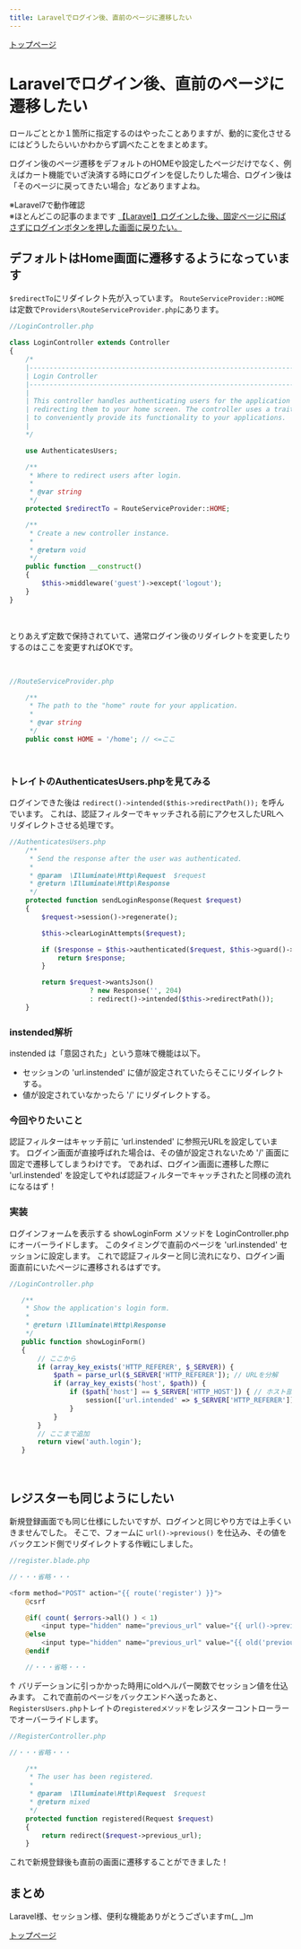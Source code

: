 ```yaml
---
title: Laravelでログイン後、直前のページに遷移したい
---
```


[トップページ](../index.md)  

# Laravelでログイン後、直前のページに遷移したい

ロールごととか１箇所に指定するのはやったことありますが、動的に変化させるにはどうしたらいいかわからず調べたことをまとめます。

ログイン後のページ遷移をデフォルトのHOMEや設定したページだけでなく、例えばカート機能でいざ決済する時にログインを促したりした場合、ログイン後は「そのページに戻ってきたい場合」などありますよね。

※Laravel7で動作確認  
※ほとんどこの記事のままです
[【Laravel】ログインした後、固定ページに飛ばさずにログインボタンを押した画面に戻りたい。](https://qiita.com/nekyo/items/f179875a8bcfba671785)

## デフォルトはHome画面に遷移するようになっています

`$redirectTo`にリダイレクト先が入っています。
`RouteServiceProvider::HOME`は定数で`Providers\RouteServiceProvider.php`にあります。

```php
//LoginController.php

class LoginController extends Controller
{
    /*
    |--------------------------------------------------------------------------
    | Login Controller
    |--------------------------------------------------------------------------
    |
    | This controller handles authenticating users for the application and
    | redirecting them to your home screen. The controller uses a trait
    | to conveniently provide its functionality to your applications.
    |
    */

    use AuthenticatesUsers;

    /**
     * Where to redirect users after login.
     *
     * @var string
     */
    protected $redirectTo = RouteServiceProvider::HOME;

    /**
     * Create a new controller instance.
     *
     * @return void
     */
    public function __construct()
    {
        $this->middleware('guest')->except('logout');
    }
}
```

<br>

とりあえず定数で保持されていて、通常ログイン後のリダイレクトを変更したりするのはここを変更すればOKです。

<br>

```php
//RouteServiceProvider.php

    /**
     * The path to the "home" route for your application.
     *
     * @var string
     */
    public const HOME = '/home'; // <=ここ
```

<br>

### トレイトのAuthenticatesUsers.phpを見てみる

ログインできた後は `redirect()->intended($this->redirectPath());` を呼んでいます。
これは、認証フィルターでキャッチされる前にアクセスしたURLへリダイレクトさせる処理です。

```php
//AuthenticatesUsers.php
    /**
     * Send the response after the user was authenticated.
     *
     * @param  \Illuminate\Http\Request  $request
     * @return \Illuminate\Http\Response
     */
    protected function sendLoginResponse(Request $request)
    {
        $request->session()->regenerate();

        $this->clearLoginAttempts($request);

        if ($response = $this->authenticated($request, $this->guard()->user())) {
            return $response;
        }

        return $request->wantsJson()
                    ? new Response('', 204)
                    : redirect()->intended($this->redirectPath());
    }
```

### instended解析

instended は「意図された」という意味で機能は以下。

- セッションの 'url.instended' に値が設定されていたらそこにリダイレクトする。
- 値が設定されていなかったら '/' にリダイレクトする。

### 今回やりたいこと

認証フィルターはキャッチ前に 'url.instended' に参照元URLを設定しています。
ログイン画面が直接呼ばれた場合は、その値が設定されないため '/' 画面に固定で遷移してしまうわけです。
であれば、ログイン画面に遷移した際に 'url.instended' を設定してやれば認証フィルターでキャッチされたと同様の流れになるはず！

### 実装

ログインフォームを表示する showLoginForm メソッドを LoginController.phpにオーバーライドします。
このタイミングで直前のページを 'url.instended' セッションに設定します。
これで認証フィルターと同じ流れになり、ログイン画面直前にいたページに遷移されるはずです。

 ```php
//LoginController.php

    /**
     * Show the application's login form.
     *
     * @return \Illuminate\Http\Response
     */
    public function showLoginForm()
    {
        // ここから
        if (array_key_exists('HTTP_REFERER', $_SERVER)) {
            $path = parse_url($_SERVER['HTTP_REFERER']); // URLを分解
            if (array_key_exists('host', $path)) {
                if ($path['host'] == $_SERVER['HTTP_HOST']) { // ホスト部分が自ホストと同じ
                    session(['url.intended' => $_SERVER['HTTP_REFERER']]);
                }
            }
        }
        // ここまで追加
        return view('auth.login');
    }

 ```

<br>

## レジスターも同じようにしたい

新規登録画面でも同じ仕様にしたいですが、ログインと同じやり方では上手くいきませんでした。
そこで、フォームに `url()->previous()` を仕込み、その値をバックエンド側でリダイレクトする作戦にしました。

```php
//register.blade.php

//・・・省略・・・

<form method="POST" action="{{ route('register') }}">
    @csrf

    @if( count( $errors->all() ) < 1)
        <input type="hidden" name="previous_url" value="{{ url()->previous() }}">
    @else
        <input type="hidden" name="previous_url" value="{{ old('previous_url') }}">
    @endif

    //・・・省略・・・

```

↑
バリデーションに引っかかった時用にoldヘルパー関数でセッション値を仕込みます。
これで直前のページをバックエンドへ送ったあと、`RegistersUsers.php`トレイトの`registeredメソッド`をレジスターコントローラーでオーバーライドします。

```php
//RegisterController.php

//・・・省略・・・

    /**
     * The user has been registered.
     *
     * @param  \Illuminate\Http\Request  $request
     * @return mixed
     */
    protected function registered(Request $request)
    {
        return redirect($request->previous_url);
    }

```

これで新規登録後も直前の画面に遷移することができました！

## まとめ

Laravel様、セッション様、便利な機能ありがとうございますm(_ _)m

[トップページ](../index.md)  
